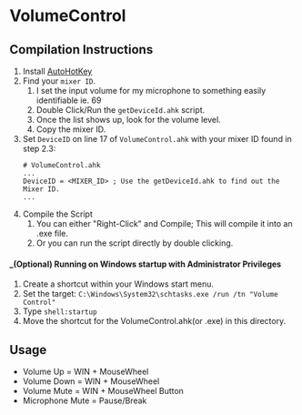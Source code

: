 # VolumeControl

## Compilation Instructions

1. Install [AutoHotKey](https://www.autohotkey.com/)
1. Find your `mixer ID`.
    1. I set the input volume for my microphone to something easily identifiable ie. 69
    1. Double Click/Run the `getDeviceId.ahk` script.
    1. Once the list shows up, look for the volume level.
    1. Copy the mixer ID.
1. Set `DeviceID` on line 17 of `VolumeControl.ahk` with your mixer ID found in step 2.3:
    ```
    # VolumeControl.ahk
    ...
    DeviceID = <MIXER_ID> ; Use the getDeviceId.ahk to find out the Mixer ID.
    ...
    ```
1. Compile the Script
    1. You can either "Right-Click" and Compile; This will compile it into an .exe file.
    1. Or you can run the script directly by double clicking.

#### _(Optional) Running on Windows startup with Administrator Privileges
1. Create a shortcut within your Windows start menu.
1. Set the target: `C:\Windows\System32\schtasks.exe /run /tn "Volume Control"`
1. Type `shell:startup`
1. Move the shortcut for the VolumeControl.ahk(or .exe) in this directory.

## Usage

* Volume Up = WIN + MouseWheel
* Volume Down = WIN + MouseWheel
* Volume Mute = WIN + MouseWheel Button
* Microphone Mute = Pause/Break
